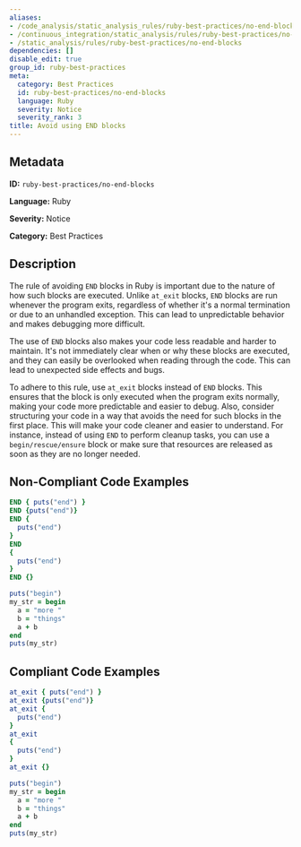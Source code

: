 ```yaml
---
aliases:
- /code_analysis/static_analysis_rules/ruby-best-practices/no-end-blocks
- /continuous_integration/static_analysis/rules/ruby-best-practices/no-end-blocks
- /static_analysis/rules/ruby-best-practices/no-end-blocks
dependencies: []
disable_edit: true
group_id: ruby-best-practices
meta:
  category: Best Practices
  id: ruby-best-practices/no-end-blocks
  language: Ruby
  severity: Notice
  severity_rank: 3
title: Avoid using END blocks
---
```

<!--  SOURCED FROM https://github.com/DataDog/datadog-static-analyzer-rule-docs -->


## Metadata
**ID:** `ruby-best-practices/no-end-blocks`

**Language:** Ruby

**Severity:** Notice

**Category:** Best Practices

## Description
The rule of avoiding `END` blocks in Ruby is important due to the nature of how such blocks are executed. Unlike `at_exit` blocks, `END` blocks are run whenever the program exits, regardless of whether it's a normal termination or due to an unhandled exception. This can lead to unpredictable behavior and makes debugging more difficult.

The use of `END` blocks also makes your code less readable and harder to maintain. It's not immediately clear when or why these blocks are executed, and they can easily be overlooked when reading through the code. This can lead to unexpected side effects and bugs.

To adhere to this rule, use `at_exit` blocks instead of `END` blocks. This ensures that the block is only executed when the program exits normally, making your code more predictable and easier to debug. Also, consider structuring your code in a way that avoids the need for such blocks in the first place. This will make your code cleaner and easier to understand. For instance, instead of using `END` to perform cleanup tasks, you can use a `begin/rescue/ensure` block or make sure that resources are released as soon as they are no longer needed.

## Non-Compliant Code Examples
```ruby
END { puts("end") }
END {puts("end")}
END {
  puts("end")
}
END
{
  puts("end")
}
END {}

puts("begin")
my_str = begin
  a = "more "
  b = "things"
  a + b
end
puts(my_str)

```

## Compliant Code Examples
```ruby
at_exit { puts("end") }
at_exit {puts("end")}
at_exit {
  puts("end")
}
at_exit
{
  puts("end")
}
at_exit {}

puts("begin")
my_str = begin
  a = "more "
  b = "things"
  a + b
end
puts(my_str)

```
